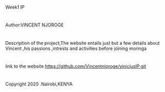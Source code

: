 #
Week1 IP
#
Author:VINCENT NJOROGE
#
Description of the project;The website entails just but a few details about Vincent ,his passions ,intrests and activities before joining moringa
#
#
link to the website https://github.com/Vincentnjoroge/viniciusIP.git
# 
Copyright 2020 .Nairobi,KENYA

